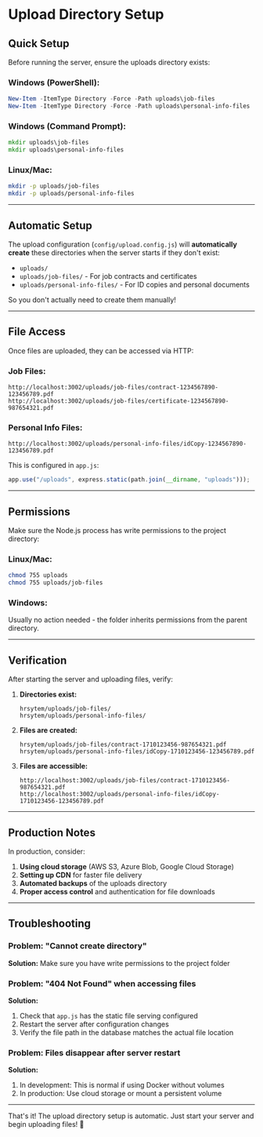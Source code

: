 # Upload Directory Setup

## Quick Setup

Before running the server, ensure the uploads directory exists:

### Windows (PowerShell):

```powershell
New-Item -ItemType Directory -Force -Path uploads\job-files
New-Item -ItemType Directory -Force -Path uploads\personal-info-files
```

### Windows (Command Prompt):

```cmd
mkdir uploads\job-files
mkdir uploads\personal-info-files
```

### Linux/Mac:

```bash
mkdir -p uploads/job-files
mkdir -p uploads/personal-info-files
```

---

## Automatic Setup

The upload configuration (`config/upload.config.js`) will **automatically create** these directories when the server starts if they don't exist:

- `uploads/`
- `uploads/job-files/` - For job contracts and certificates
- `uploads/personal-info-files/` - For ID copies and personal documents

So you don't actually need to create them manually!

---

## File Access

Once files are uploaded, they can be accessed via HTTP:

### Job Files:

```
http://localhost:3002/uploads/job-files/contract-1234567890-123456789.pdf
http://localhost:3002/uploads/job-files/certificate-1234567890-987654321.pdf
```

### Personal Info Files:

```
http://localhost:3002/uploads/personal-info-files/idCopy-1234567890-123456789.pdf
```

This is configured in `app.js`:

```javascript
app.use("/uploads", express.static(path.join(__dirname, "uploads")));
```

---

## Permissions

Make sure the Node.js process has write permissions to the project directory:

### Linux/Mac:

```bash
chmod 755 uploads
chmod 755 uploads/job-files
```

### Windows:

Usually no action needed - the folder inherits permissions from the parent directory.

---

## Verification

After starting the server and uploading files, verify:

1. **Directories exist:**

   ```
   hrsytem/uploads/job-files/
   hrsytem/uploads/personal-info-files/
   ```

2. **Files are created:**

   ```
   hrsytem/uploads/job-files/contract-1710123456-987654321.pdf
   hrsytem/uploads/personal-info-files/idCopy-1710123456-123456789.pdf
   ```

3. **Files are accessible:**
   ```
   http://localhost:3002/uploads/job-files/contract-1710123456-987654321.pdf
   http://localhost:3002/uploads/personal-info-files/idCopy-1710123456-123456789.pdf
   ```

---

## Production Notes

In production, consider:

1. **Using cloud storage** (AWS S3, Azure Blob, Google Cloud Storage)
2. **Setting up CDN** for faster file delivery
3. **Automated backups** of the uploads directory
4. **Proper access control** and authentication for file downloads

---

## Troubleshooting

### Problem: "Cannot create directory"

**Solution:** Make sure you have write permissions to the project folder

### Problem: "404 Not Found" when accessing files

**Solution:**

1. Check that `app.js` has the static file serving configured
2. Restart the server after configuration changes
3. Verify the file path in the database matches the actual file location

### Problem: Files disappear after server restart

**Solution:**

1. In development: This is normal if using Docker without volumes
2. In production: Use cloud storage or mount a persistent volume

---

That's it! The upload directory setup is automatic. Just start your server and begin uploading files! 🚀
